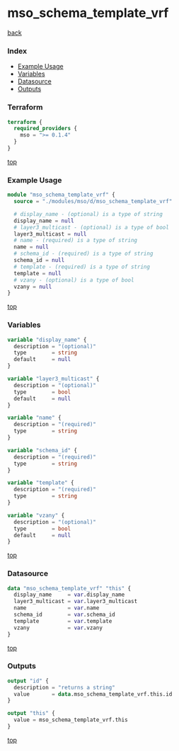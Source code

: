 # mso_schema_template_vrf

[back](../mso.md)

### Index

- [Example Usage](#example-usage)
- [Variables](#variables)
- [Datasource](#datasource)
- [Outputs](#outputs)

### Terraform

```terraform
terraform {
  required_providers {
    mso = ">= 0.1.4"
  }
}
```

[top](#index)

### Example Usage

```terraform
module "mso_schema_template_vrf" {
  source = "./modules/mso/d/mso_schema_template_vrf"

  # display_name - (optional) is a type of string
  display_name = null
  # layer3_multicast - (optional) is a type of bool
  layer3_multicast = null
  # name - (required) is a type of string
  name = null
  # schema_id - (required) is a type of string
  schema_id = null
  # template - (required) is a type of string
  template = null
  # vzany - (optional) is a type of bool
  vzany = null
}
```

[top](#index)

### Variables

```terraform
variable "display_name" {
  description = "(optional)"
  type        = string
  default     = null
}

variable "layer3_multicast" {
  description = "(optional)"
  type        = bool
  default     = null
}

variable "name" {
  description = "(required)"
  type        = string
}

variable "schema_id" {
  description = "(required)"
  type        = string
}

variable "template" {
  description = "(required)"
  type        = string
}

variable "vzany" {
  description = "(optional)"
  type        = bool
  default     = null
}
```

[top](#index)

### Datasource

```terraform
data "mso_schema_template_vrf" "this" {
  display_name     = var.display_name
  layer3_multicast = var.layer3_multicast
  name             = var.name
  schema_id        = var.schema_id
  template         = var.template
  vzany            = var.vzany
}
```

[top](#index)

### Outputs

```terraform
output "id" {
  description = "returns a string"
  value       = data.mso_schema_template_vrf.this.id
}

output "this" {
  value = mso_schema_template_vrf.this
}
```

[top](#index)
